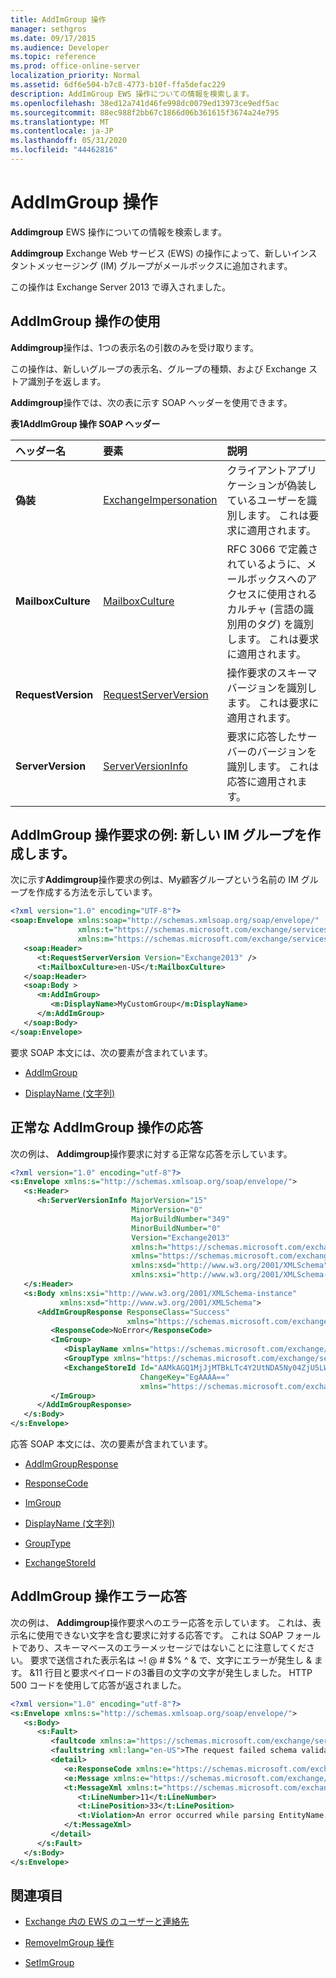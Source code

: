 ```yaml
---
title: AddImGroup 操作
manager: sethgros
ms.date: 09/17/2015
ms.audience: Developer
ms.topic: reference
ms.prod: office-online-server
localization_priority: Normal
ms.assetid: 6df6e504-b7c8-4773-b10f-ffa5defac229
description: AddImGroup EWS 操作についての情報を検索します。
ms.openlocfilehash: 38ed12a741d46fe998dc0079ed13973ce9edf5ac
ms.sourcegitcommit: 88ec988f2bb67c1866d06b361615f3674a24e795
ms.translationtype: MT
ms.contentlocale: ja-JP
ms.lasthandoff: 05/31/2020
ms.locfileid: "44462816"
---
```

# <a name="addimgroup-operation"></a>AddImGroup 操作

**Addimgroup** EWS 操作についての情報を検索します。 
  
**Addimgroup** Exchange Web サービス (EWS) の操作によって、新しいインスタントメッセージング (IM) グループがメールボックスに追加されます。 
  
この操作は Exchange Server 2013 で導入されました。
  
## <a name="using-the-addimgroup-operation"></a>AddImGroup 操作の使用

**Addimgroup**操作は、1つの表示名の引数のみを受け取ります。 
  
この操作は、新しいグループの表示名、グループの種類、および Exchange ストア識別子を返します。
  
**Addimgroup**操作では、次の表に示す SOAP ヘッダーを使用できます。 
  
**表1AddImGroup 操作 SOAP ヘッダー**

|**ヘッダー名**|**要素**|**説明**|
|:-----|:-----|:-----|
|**偽装** <br/> |[ExchangeImpersonation](exchangeimpersonation.md) <br/> |クライアントアプリケーションが偽装しているユーザーを識別します。 これは要求に適用されます。  <br/> |
|**MailboxCulture** <br/> |[MailboxCulture](mailboxculture.md) <br/> |RFC 3066 で定義されているように、メールボックスへのアクセスに使用されるカルチャ (言語の識別用のタグ) を識別します。 これは要求に適用されます。  <br/> |
|**RequestVersion** <br/> |[RequestServerVersion](requestserverversion.md) <br/> |操作要求のスキーマバージョンを識別します。 これは要求に適用されます。  <br/> |
|**ServerVersion** <br/> |[ServerVersionInfo](serverversioninfo.md) <br/> |要求に応答したサーバーのバージョンを識別します。 これは応答に適用されます。  <br/> |
   
## <a name="addimgroup-operation-request-example-create-a-new-im-group"></a>AddImGroup 操作要求の例: 新しい IM グループを作成します。

次に示す**Addimgroup**操作要求の例は、My顧客グループという名前の IM グループを作成する方法を示しています。 
  
```XML
<?xml version="1.0" encoding="UTF-8"?>
<soap:Envelope xmlns:soap="http://schemas.xmlsoap.org/soap/envelope/"
               xmlns:t="https://schemas.microsoft.com/exchange/services/2006/types"
               xmlns:m="https://schemas.microsoft.com/exchange/services/2006/messages">
   <soap:Header>
      <t:RequestServerVersion Version="Exchange2013" />
      <t:MailboxCulture>en-US</t:MailboxCulture>
   </soap:Header>
   <soap:Body >
      <m:AddImGroup>
         <m:DisplayName>MyCustomGroup</m:DisplayName>
      </m:AddImGroup>
   </soap:Body>
</soap:Envelope>
```

要求 SOAP 本文には、次の要素が含まれています。
  
- [AddImGroup](addimgroup.md)
    
- [DisplayName (文字列)](displayname-string.md)
    
## <a name="successful-addimgroup-operation-response"></a>正常な AddImGroup 操作の応答

次の例は、 **Addimgroup**操作要求に対する正常な応答を示しています。 
  
```XML
<?xml version="1.0" encoding="utf-8"?>
<s:Envelope xmlns:s="http://schemas.xmlsoap.org/soap/envelope/">
   <s:Header>
      <h:ServerVersionInfo MajorVersion="15"
                           MinorVersion="0"
                           MajorBuildNumber="349"
                           MinorBuildNumber="0"
                           Version="Exchange2013"
                           xmlns:h="https://schemas.microsoft.com/exchange/services/2006/types"
                           xmlns="https://schemas.microsoft.com/exchange/services/2006/types"
                           xmlns:xsd="http://www.w3.org/2001/XMLSchema"
                           xmlns:xsi="http://www.w3.org/2001/XMLSchema-instance"/>
   </s:Header>
   <s:Body xmlns:xsi="http://www.w3.org/2001/XMLSchema-instance"
           xmlns:xsd="http://www.w3.org/2001/XMLSchema">
      <AddImGroupResponse ResponseClass="Success"
                          xmlns="https://schemas.microsoft.com/exchange/services/2006/messages">
         <ResponseCode>NoError</ResponseCode>
         <ImGroup>
            <DisplayName xmlns="https://schemas.microsoft.com/exchange/services/2006/types">MyCustomGroup</DisplayName>
            <GroupType xmlns="https://schemas.microsoft.com/exchange/services/2006/types">IPM.DistList.MOC.UserGroup</GroupType>
            <ExchangeStoreId Id="AAMkAGQ1MjJjMTBkLTc4Y2UtNDA5Ny04ZjU5LWI3MAAA="
                             ChangeKey="EgAAAA=="
                             xmlns="https://schemas.microsoft.com/exchange/services/2006/types"/>
         </ImGroup>
      </AddImGroupResponse>
   </s:Body>
</s:Envelope>
```

応答 SOAP 本文には、次の要素が含まれています。
  
- [AddImGroupResponse](addimgroupresponse.md)
    
- [ResponseCode](responsecode.md)
    
- [ImGroup](imgroup.md)
    
- [DisplayName (文字列)](displayname-string.md)
    
- [GroupType](grouptype.md)
    
- [ExchangeStoreId](exchangestoreid.md)
    
## <a name="addimgroup-operation-error-response"></a>AddImGroup 操作エラー応答

次の例は、 **Addimgroup**操作要求へのエラー応答を示しています。 これは、表示名に使用できない文字を含む要求に対する応答です。 これは SOAP フォールトであり、スキーマベースのエラーメッセージではないことに注意してください。 要求で送信された表示名は ~! @ # $% ^ &amp; で、文字にエラーが発生し &amp; ます。 &amp;11 行目と要求ペイロードの3番目の文字の文字が発生しました。 HTTP 500 コードを使用して応答が返されました。 
  
```XML
<?xml version="1.0" encoding="utf-8"?>
<s:Envelope xmlns:s="http://schemas.xmlsoap.org/soap/envelope/">
   <s:Body>
      <s:Fault>
         <faultcode xmlns:a="https://schemas.microsoft.com/exchange/services/2006/types">a:ErrorSchemaValidation</faultcode>
         <faultstring xml:lang="en-US">The request failed schema validation: An error occurred while parsing EntityName. Line 11, position 33.</faultstring>
         <detail>
            <e:ResponseCode xmlns:e="https://schemas.microsoft.com/exchange/services/2006/errors">ErrorSchemaValidation</e:ResponseCode>
            <e:Message xmlns:e="https://schemas.microsoft.com/exchange/services/2006/errors">The request failed schema validation.</e:Message>
            <t:MessageXml xmlns:t="https://schemas.microsoft.com/exchange/services/2006/types">
               <t:LineNumber>11</t:LineNumber>
               <t:LinePosition>33</t:LinePosition>
               <t:Violation>An error occurred while parsing EntityName. Line 11, position 33.</t:Violation>
            </t:MessageXml>
         </detail>
      </s:Fault>
   </s:Body>
</s:Envelope>
```

## <a name="see-also"></a>関連項目

- [Exchange 内の EWS のユーザーと連絡先](https://msdn.microsoft.com/library/043c33be-a0d1-4bad-a840-85715eda4813%28Office.15%29.aspx)
    
- [RemoveImGroup 操作](removeimgroup-operation.md)
    
- [SetImGroup](setimgroup.md)
    

